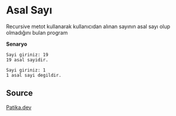 # Asal Sayı

Recursive metot kullanarak  kullanıcıdan alınan sayının asal sayı olup olmadığını bulan program

**Senaryo**

```
Sayi giriniz: 19
19 asal sayidir.
```

```
Sayi giriniz: 1
1 asal sayi degildir.

```

## Source

[Patika.dev](https://www.patika.dev/tr)